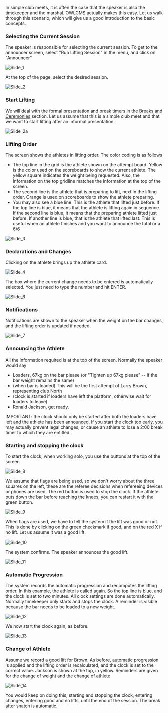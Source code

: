 In simple club meets, it is often the case that the speaker is also the timekeeper and the marshal.  OWLCMS actually makes this easy.  Let us walk through this scenario, which will give us a good introduction to the basic concepts.

### Selecting the Current Session

The speaker is responsible for selecting the current session.  To get to the announcer screen, select "Run Lifting Session" in the menu, and click on "Announcer"

![Slide_1](nimg/3100AnnouncingIntro/Slide_1.png)

At the top of the page, select the desired session.

![Slide_2](nimg/3100AnnouncingIntro/Slide_2.png)

### Start Lifting

We will deal with the formal presentation and break timers in the [Breaks and Ceremonies](Breaks) section.  Let us assume that this is a simple club meet and that we want to start lifting after an informal presentation.

![Slide_2a](nimg/3100AnnouncingIntro/Slide_2a.png)

### Lifting Order

The screen shows the athletes in lifting order.  The color coding is as follows

- The top line in the grid is the athlete shown on the attempt board.  Yellow is the color used on the scoreboards to show the current athlete.  The yellow square indicates the weight being requested.  Also, the information on the top gridline matches the information at the top of the screen.
- The second line is the athlete that is preparing to lift, next in the lifting order.  Orange is used on scoreboards to show the athlete preparing.
- You may also see a blue line.  This is the athlete that lifted just before.  If the top line is blue, it means that the athlete is lifting again in sequence.  If the second line is blue, it means that the preparing athlete lifted just before.  If another line is blue, that is the athlete that lifted last.  This is useful when an athlete finishes and you want to announce the total or a 6/6

![Slide_3](nimg/3100AnnouncingIntro/Slide_3.png)

### Declarations and Changes

Clicking on the athlete brings up the athlete card.  

![Slide_4](nimg/3100AnnouncingIntro/Slide_4.png)

The box where the current change needs to be entered is automatically selected.  You just need to type the number and hit ENTER.

![Slide_6](nimg/3100AnnouncingIntro/Slide_6.png)

### Notifications

Notifications are shown to the speaker when the weight on the bar changes, and the lifting order is updated if needed.

![Slide_7](nimg/3100AnnouncingIntro/Slide_7.png)

### Announcing the Athlete

All the information required is at the top of the screen.  Normally the speaker would say

- Loaders, 67kg on the bar please    (or "Tighten up 67kg please" -- if the bar weight remains the same)
- (when bar is loaded) This will be the first attempt of Larry Brown, representing club North
- (clock is started if loaders have left the platform, otherwise wait for loaders to leave)
- Ronald Jackson, get ready.

IMPORTANT: the clock should only be started after both the loaders have left and the athlete has been announced.  If you start the clock too early, you may actually prevent legal changes, or cause an athlete to lose a 2:00 break timer to which they are entitled.

### Starting and stopping the clock

To start the clock, when working solo, you use the buttons at the top of the screen

![Slide_8](nimg/3100AnnouncingIntro/Slide_8.png)

We assume that flags are being used, so we don't worry about the three squares on the left, these are the referee decisions when refereeing devices or phones are used.  The red button is used to stop the clock.   If the athlete puts down the bar before reaching the knees, you can restart it with the green button.

![Slide_9](nimg/3100AnnouncingIntro/Slide_9.png)

When flags are used, we have to tell the system if the lift was good or not.  This is done by clicking on the green checkmark if good, and on the red X if no lift.  Let us assume it was a good lift.

![Slide_10](nimg/3100AnnouncingIntro/Slide_10.png)

The system confirms.  The speaker announces the good lift.

![Slide_11](nimg/3100AnnouncingIntro/Slide_11.png)

### Automatic Progression

The system records the automatic progression and recomputes the lifting order.  In this example, the athlete is called again.  So the top line is blue, and the clock is set to two minutes.  All clock settings are done automatically.  Normally timekeeper only starts and stops the clock.  A reminder is visible because the bar needs to be loaded to a new weight.

![Slide_12](nimg/3100AnnouncingIntro/Slide_12.png)

We now start the clock again, as before.

![Slide_13](nimg/3100AnnouncingIntro/Slide_13.png)

### Change of Athlete

Assume we record a good lift for Brown. As before, automatic progression is applied and the lifting order is recalculated, and the clock is set to the correct value.  Jackson is shown at the top, in yellow.  Reminders are given for the change of weight and the change of athlete

![Slide_14](nimg/3100AnnouncingIntro/Slide_14.png)

You would keep on doing this, starting and stopping the clock, entering changes, entering good and no lifts, until the end of the session.  The break after snatch is automatic.


